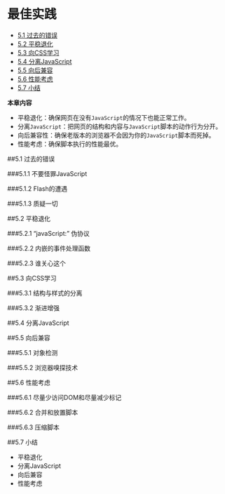 # 最佳实践

- <a href="#no1">5.1 过去的错误</a>
- <a href="#no2">5.2 平稳退化</a>
- <a href="#no3">5.3 向CSS学习</a>
- <a href="#no4">5.4 分离JavaScript</a>
- <a href="#no5">5.5 向后兼容</a>
- <a href="#no5">5.6 性能考虑</a>
- <a href="#no5">5.7 小结</a>

**本章内容**

- 平稳退化：确保网页在没有`JavaScript`的情况下也能正常工作。
- 分离`JavaScript`：把网页的结构和内容与`JavaScript`脚本的动作行为分开。
- 向后兼容性：确保老版本的浏览器不会因为你的`JavaScript`脚本而死掉。
- 性能考虑：确保脚本执行的性能最优。

##<a name="no1">5.1 过去的错误</a>

###5.1.1 不要怪罪JavaScript

###5.1.2 Flash的遭遇

###5.1.3 质疑一切

##<a name="no2">5.2 平稳退化</a>

###5.2.1 “javaScript:” 伪协议

###5.2.2 内嵌的事件处理函数

###5.2.3 谁关心这个

##<a name="no3">5.3 向CSS学习</a>

###5.3.1 结构与样式的分离

###5.3.2 渐进增强

##<a name="no4">5.4 分离JavaScript</a>

##<a name="no5">5.5 向后兼容</a>

###5.5.1 对象检测

###5.5.2 浏览器嗅探技术

##<a name="no6">5.6 性能考虑</a>

###5.6.1 尽量少访问DOM和尽量减少标记

###5.6.2 合并和放置脚本

###5.6.3 压缩脚本

##<a name="no7">5.7 小结</a>

- 平稳退化
- 分离JavaScript
- 向后兼容
- 性能考虑

	